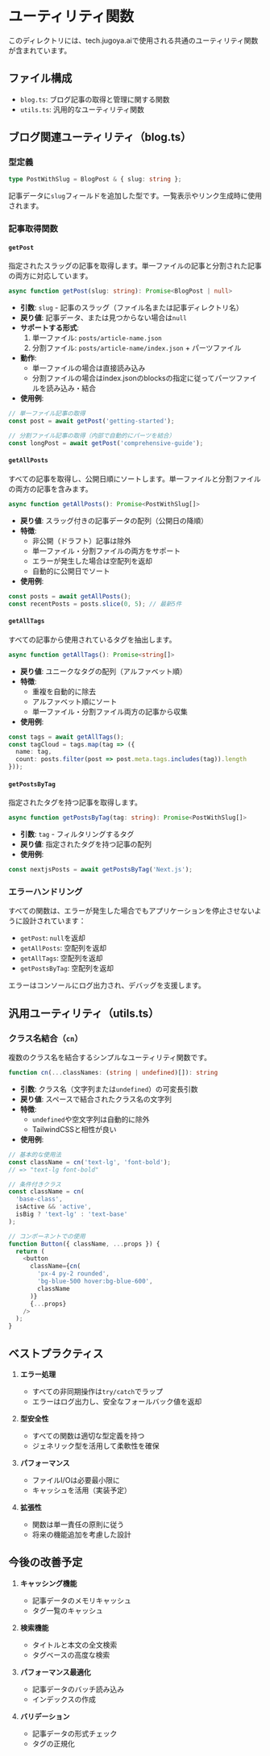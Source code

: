 # ユーティリティ関数

このディレクトリには、tech.jugoya.aiで使用される共通のユーティリティ関数が含まれています。

## ファイル構成

- `blog.ts`: ブログ記事の取得と管理に関する関数
- `utils.ts`: 汎用的なユーティリティ関数

## ブログ関連ユーティリティ（blog.ts）

### 型定義

```typescript
type PostWithSlug = BlogPost & { slug: string };
```

記事データに`slug`フィールドを追加した型です。一覧表示やリンク生成時に使用されます。

### 記事取得関数

#### `getPost`

指定されたスラッグの記事を取得します。単一ファイルの記事と分割された記事の両方に対応しています。

```typescript
async function getPost(slug: string): Promise<BlogPost | null>
```

- **引数**: `slug` - 記事のスラッグ（ファイル名または記事ディレクトリ名）
- **戻り値**: 記事データ、または見つからない場合は`null`
- **サポートする形式**:
  1. 単一ファイル: `posts/article-name.json`
  2. 分割ファイル: `posts/article-name/index.json` + パーツファイル
- **動作**:
  - 単一ファイルの場合は直接読み込み
  - 分割ファイルの場合はindex.jsonのblocksの指定に従ってパーツファイルを読み込み・結合
- **使用例**:
```typescript
// 単一ファイル記事の取得
const post = await getPost('getting-started');

// 分割ファイル記事の取得（内部で自動的にパーツを結合）
const longPost = await getPost('comprehensive-guide');
```

#### `getAllPosts`

すべての記事を取得し、公開日順にソートします。単一ファイルと分割ファイルの両方の記事を含みます。

```typescript
async function getAllPosts(): Promise<PostWithSlug[]>
```

- **戻り値**: スラッグ付きの記事データの配列（公開日の降順）
- **特徴**:
  - 非公開（ドラフト）記事は除外
  - 単一ファイル・分割ファイルの両方をサポート
  - エラーが発生した場合は空配列を返却
  - 自動的に公開日でソート
- **使用例**:
```typescript
const posts = await getAllPosts();
const recentPosts = posts.slice(0, 5); // 最新5件
```

#### `getAllTags`

すべての記事から使用されているタグを抽出します。

```typescript
async function getAllTags(): Promise<string[]>
```

- **戻り値**: ユニークなタグの配列（アルファベット順）
- **特徴**:
  - 重複を自動的に除去
  - アルファベット順にソート
  - 単一ファイル・分割ファイル両方の記事から収集
- **使用例**:
```typescript
const tags = await getAllTags();
const tagCloud = tags.map(tag => ({
  name: tag,
  count: posts.filter(post => post.meta.tags.includes(tag)).length
}));
```

#### `getPostsByTag`

指定されたタグを持つ記事を取得します。

```typescript
async function getPostsByTag(tag: string): Promise<PostWithSlug[]>
```

- **引数**: `tag` - フィルタリングするタグ
- **戻り値**: 指定されたタグを持つ記事の配列
- **使用例**:
```typescript
const nextjsPosts = await getPostsByTag('Next.js');
```

### エラーハンドリング

すべての関数は、エラーが発生した場合でもアプリケーションを停止させないように設計されています：

- `getPost`: `null`を返却
- `getAllPosts`: 空配列を返却
- `getAllTags`: 空配列を返却
- `getPostsByTag`: 空配列を返却

エラーはコンソールにログ出力され、デバッグを支援します。

## 汎用ユーティリティ（utils.ts）

### クラス名結合（`cn`）

複数のクラス名を結合するシンプルなユーティリティ関数です。

```typescript
function cn(...classNames: (string | undefined)[]): string
```

- **引数**: クラス名（文字列または`undefined`）の可変長引数
- **戻り値**: スペースで結合されたクラス名の文字列
- **特徴**:
  - `undefined`や空文字列は自動的に除外
  - TailwindCSSと相性が良い
- **使用例**:
```typescript
// 基本的な使用法
const className = cn('text-lg', 'font-bold');
// => "text-lg font-bold"

// 条件付きクラス
const className = cn(
  'base-class',
  isActive && 'active',
  isBig ? 'text-lg' : 'text-base'
);

// コンポーネントでの使用
function Button({ className, ...props }) {
  return (
    <button
      className={cn(
        'px-4 py-2 rounded',
        'bg-blue-500 hover:bg-blue-600',
        className
      )}
      {...props}
    />
  );
}
```

## ベストプラクティス

1. **エラー処理**
   - すべての非同期操作は`try/catch`でラップ
   - エラーはログ出力し、安全なフォールバック値を返却

2. **型安全性**
   - すべての関数は適切な型定義を持つ
   - ジェネリック型を活用して柔軟性を確保

3. **パフォーマンス**
   - ファイルI/Oは必要最小限に
   - キャッシュを活用（実装予定）

4. **拡張性**
   - 関数は単一責任の原則に従う
   - 将来の機能追加を考慮した設計

## 今後の改善予定

1. **キャッシング機能**
   - 記事データのメモリキャッシュ
   - タグ一覧のキャッシュ

2. **検索機能**
   - タイトルと本文の全文検索
   - タグベースの高度な検索

3. **パフォーマンス最適化**
   - 記事データのバッチ読み込み
   - インデックスの作成

4. **バリデーション**
   - 記事データの形式チェック
   - タグの正規化